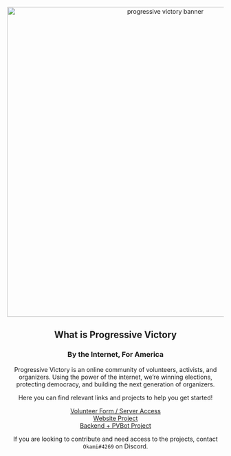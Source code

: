 <div align="center">
  <div>
    <p>
      <a href="https://discord.js.org/"><img src="https://user-images.githubusercontent.com/11844002/230267579-abe1407a-4fdd-447e-a590-37011d2a8e2c.png" width="720" alt="progressive victory banner" /></a>
    </p>
  </div>
  <h2>What is Progressive Victory</h2>
  <h3>By the Internet, For America</h3>
  <p>
    Progressive Victory is an online community of volunteers, activists, and organizers. Using the power of the internet, we’re winning elections, protecting democracy, and building the next generation of organizers.
  </p>
  <p>
    Here you can find relevant links and projects to help you get started!
  </P
  <p>
    <a href="https://progressivevictory.win/volunteer">Volunteer Form / Server Access</a>
    <br />
    <a href="https://github.com/orgs/Progressive-Victory/projects/5">Website Project</a>
    <br />
    <a href="https://github.com/orgs/Progressive-Victory/projects/3">Backend + PVBot Project</a>
    <br />
  </p>
  <p>
    If you are looking to contribute and need access to the projects, contact <code>Okami#4269</code> on Discord.
  </p>
</div>
